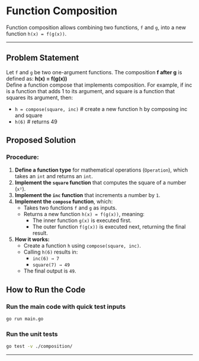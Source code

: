 # Function Composition

Function composition allows combining two functions, `f` and `g`, into a new function `h(x) = f(g(x))`.

---

## Problem Statement

Let `f` and `g` be two one-argument functions. The composition **f after g** is defined as: **h(x) = f(g(x))**\
Define a function compose that implements composition.
For example, if inc is a function that adds 1 to its argument, and square is a function that
squares its argument, then:

- `h = compose(square, inc)` # create a new function h by composing inc and square
- `h(6)` # returns 49

## Proposed Solution

### **Procedure:**

1. **Define a function type** for mathematical operations (`Operation`), which takes an `int` and returns an `int`.
2. **Implement the `square` function** that computes the square of a number (`x²`).
3. **Implement the `inc` function** that increments a number by `1`.
4. **Implement the `compose` function**, which:
   - Takes two functions `f` and `g` as inputs.
   - Returns a new function `h(x) = f(g(x))`, meaning:
     - The inner function `g(x)` is executed first.
     - The outer function `f(g(x))` is executed next, returning the final result.
5. **How it works:**
   - Create a function `h` using `compose(square, inc)`.
   - Calling `h(6)` results in:
     - `inc(6) → 7`
     - `square(7) → 49`
   - The final output is `49`.

## How to Run the Code

### Run the main code with quick test inputs

```sh
go run main.go
```

### Run the unit tests

```sh
go test -v ./composition/
```

---
